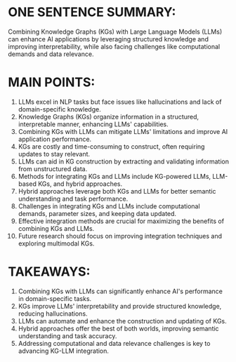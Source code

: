 # ONE SENTENCE SUMMARY:
Combining Knowledge Graphs (KGs) with Large Language Models (LLMs) can enhance AI applications by leveraging structured knowledge and improving interpretability, while also facing challenges like computational demands and data relevance.

# MAIN POINTS:
1. LLMs excel in NLP tasks but face issues like hallucinations and lack of domain-specific knowledge.
2. Knowledge Graphs (KGs) organize information in a structured, interpretable manner, enhancing LLMs' capabilities.
3. Combining KGs with LLMs can mitigate LLMs' limitations and improve AI application performance.
4. KGs are costly and time-consuming to construct, often requiring updates to stay relevant.
5. LLMs can aid in KG construction by extracting and validating information from unstructured data.
6. Methods for integrating KGs and LLMs include KG-powered LLMs, LLM-based KGs, and hybrid approaches.
7. Hybrid approaches leverage both KGs and LLMs for better semantic understanding and task performance.
8. Challenges in integrating KGs and LLMs include computational demands, parameter sizes, and keeping data updated.
9. Effective integration methods are crucial for maximizing the benefits of combining KGs and LLMs.
10. Future research should focus on improving integration techniques and exploring multimodal KGs.

# TAKEAWAYS:
1. Combining KGs with LLMs can significantly enhance AI's performance in domain-specific tasks.
2. KGs improve LLMs' interpretability and provide structured knowledge, reducing hallucinations.
3. LLMs can automate and enhance the construction and updating of KGs.
4. Hybrid approaches offer the best of both worlds, improving semantic understanding and task accuracy.
5. Addressing computational and data relevance challenges is key to advancing KG-LLM integration.
